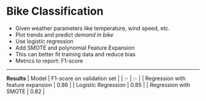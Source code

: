# Bike Classification
* Given weather parameters like temperature, wind speed, etc.
* Plot trends and predict *demand in bike*
* Use logistic regression
* Add SMOTE and polynomial Feature Expansion
* This can better fit training data and reduce bias
* Metrics to report: F1-score

---
**Results**
| Model | F1-score on validation set |
| :- | :- |
| Regression with feature expansion | 0.86 |
| Logistic Regression | 0.85 |
| Regression with SMOTE | 0.82 |
